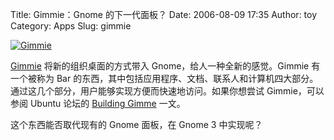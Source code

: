 Title: Gimmie：Gnome 的下一代面板？
Date: 2006-08-09 17:35
Author: toy
Category: Apps
Slug: gimmie

[![Gimmie](http://i.linuxtoy.org/i/gimmie-bar_s.png)](http://i.linuxtoy.org/i/gimmie-bar.png)

[Gimmie](http://www.beatniksoftware.com/gimmie/index.html)
将新的组织桌面的方式带入 Gnome，给人一种全新的感觉。Gimmie 有一个被称为
Bar
的东西，其中包括应用程序、文档、联系人和计算机四大部分。通过这几个部分，用户能够实现方便而快速地访问。如果你想尝试
Gimmie，可以参阅 Ubuntu 论坛的 [Building
Gimme](http://ubuntuforums.org/showthread.php?p=1352014#post1352014)
一文。

这个东西能否取代现有的 Gnome 面板，在 Gnome 3 中实现呢？
